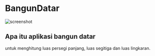 # BangunDatar
![screenshot](https://4.bp.blogspot.com/-hUw4B7wehh0/WOtMpdbfPTI/AAAAAAAAEmk/YieJRBWSvkwfczNX3sSqIwDxTynqZooYQCLcB/s1600/Screenshot_20170407-101312.jpg)
## Apa itu aplikasi bangun datar
untuk menghitung luas persegi panjang, luas segitiga dan luas lingkaran.
